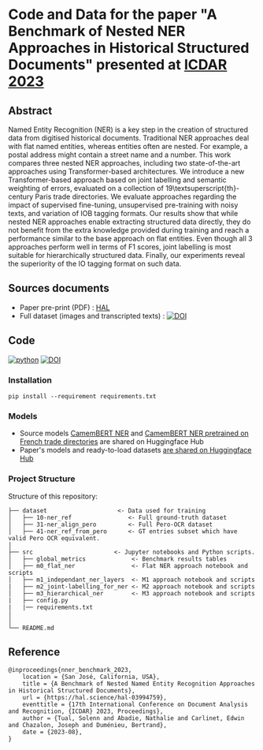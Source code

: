 # Code and Data for the paper "A Benchmark of Nested NER Approaches in Historical Structured Documents" presented at [ICDAR 2023](https://icdar2023.org/)

## Abstract
Named Entity Recognition (NER) is a key step in the creation of structured data from digitised historical documents. 
Traditional NER approaches deal with flat named entities, whereas entities often are nested. For example, a postal address might contain a street name and a number. This work compares three nested NER approaches, including two state-of-the-art approaches using Transformer-based architectures. We introduce a new Transformer-based approach based on joint labelling and semantic weighting of errors, evaluated on a collection of 19\textsuperscript{th}-century Paris trade directories. We evaluate approaches regarding the impact of supervised fine-tuning, unsupervised pre-training with noisy texts, and variation of IOB tagging formats.
Our results show that while nested NER approaches enable extracting structured data directly, they do not benefit from the extra knowledge provided during training and reach a performance similar to the base approach on flat entities. Even though all 3 approaches perform well in terms of F1 scores, joint labelling is most suitable for hierarchically structured data. Finally, our experiments reveal the superiority of the IO tagging format on such data.

## Sources documents
* Paper pre-print (PDF) : [HAL](https://hal.science/hal-03994759)
* Full dataset (images and transcripted texts) : [![DOI](https://zenodo.org/badge/DOI/10.5281/zenodo.7864175.svg)](https://doi.org/10.5281/zenodo.7864175)

## Code
[![python](https://img.shields.io/badge/-Python_3.9_%7C_3.10_%7C_3.11-blue?logo=python&logoColor=white)](https://github.com/pre-commit/pre-commit)
[![DOI](https://zenodo.org/badge/632562117.svg)](https://zenodo.org/badge/latestdoi/632562117)

### Installation
```
pip install --requirement requirements.txt
```

### Models
* Source models [CamemBERT NER](https://huggingface.co/Jean-Baptiste/camembert-ner) and [CamemBERT NER pretrained on French trade directories](https://huggingface.co/HueyNemud/das22-10-camembert_pretrained) are shared on Huggingface Hub
* Paper's models and ready-to-load datasets [are shared on Huggingface Hub](https://huggingface.co/nlpso)

### Project Structure

Structure of this repository:

```
├── dataset                    <- Data used for training
│   ├── 10-ner_ref                <- Full ground-truth dataset
│   ├── 31-ner_align_pero         <- Full Pero-OCR dataset
│   ├── 41-ner_ref_from_pero      <- GT entries subset which have valid Pero OCR equivalent.
│
├── src                       <- Jupyter notebooks and Python scripts.
│   ├── global_metrics             <- Benchmark results tables
│   ├── m0_flat_ner                <- Flat NER approach notebook and scripts
│   ├── m1_independant_ner_layers  <- M1 approach notebook and scripts
|   ├── m2_joint-labelling_for_ner <- M2 approach notebook and scripts
│   ├── m3_hierarchical_ner        <- M3 approach notebook and scripts
|   ├── config.py
|   |── requirements.txt  
│                                      
│
└── README.md
```

## Reference
```
@inproceedings{nner_benchmark_2023,
	location = {San José, California, USA},
	title = {A Benchmark of Nested Named Entity Recognition Approaches in Historical Structured Documents},
	url = {https://hal.science/hal-03994759},
	eventtitle = {17th International Conference on Document Analysis and Recognition, {ICDAR} 2023, Proceedings},
	author = {Tual, Solenn and Abadie, Nathalie and Carlinet, Edwin and Chazalon, Joseph and Duménieu, Bertrand},
	date = {2023-08},
}
```
